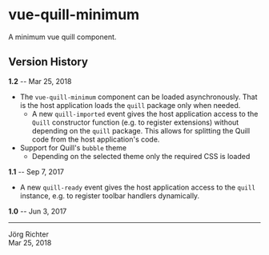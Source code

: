 # vue-quill-minimum

A minimum vue quill component.

## Version History

**1.2** -- Mar 25, 2018

* The `vue-quill-minimum` component can be loaded asynchronously. That is the host application loads the `quill` package only when needed.
    * A new `quill-imported` event gives the host application access to the `Quill` constructor function (e.g. to register extensions) without depending on the `quill` package. This allows for splitting the Quill code from the host application's code.
* Support for Quill's `bubble` theme
    * Depending on the selected theme only the required CSS is loaded

**1.1** -- Sep 7, 2017

* A new `quill-ready` event gives the host application access to the `quill` instance, e.g. to register toolbar handlers dynamically.

**1.0** -- Jun 3, 2017

------------
Jörg Richter  
Mar 25, 2018
